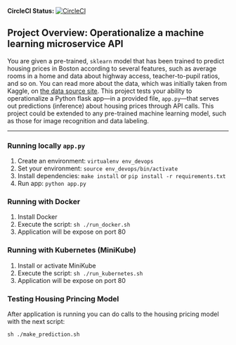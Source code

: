 **CircleCI Status:** [![CircleCI](https://circleci.com/gh/herrera-luis/machine_learning_microservices_kubernetes.svg?style=svg)](https://circleci.com/gh/herrera-luis/machine_learning_microservices_kubernetes)

## Project Overview: Operationalize a machine learning microservice API 

You are given a pre-trained, `sklearn` model that has been trained to predict housing prices in Boston according to several features, such as average rooms in a home and data about highway access, teacher-to-pupil ratios, and so on. You can read more about the data, which was initially taken from Kaggle, on [the data source site](https://www.kaggle.com/c/boston-housing). This project tests your ability to operationalize a Python flask app—in a provided file, `app.py`—that serves out predictions (inference) about housing prices through API calls. This project could be extended to any pre-trained machine learning model, such as those for image recognition and data labeling.

---

### Running locally `app.py`

1. Create an environment: `virtualenv env_devops`
2. Set your environment: `source env_devops/bin/activate`
3. Install dependencies: `make install` or `pip install -r requirements.txt`
4. Run app:  `python app.py`

### Running with Docker

1. Install Docker
2. Execute the script: `sh ./run_docker.sh`
3. Application will be expose on port 80

### Running with Kubernetes (MiniKube)

1. Install or activate MiniKube
2. Execute the script: `sh ./run_kubernetes.sh`
3. Application will be expose on port 80

### Testing Housing Princing Model

After application is running you can do calls to the housing pricing model with the next script:

`sh ./make_prediction.sh`
